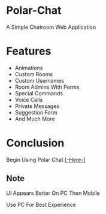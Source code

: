 # Polar-Chat
A Simple Chatroom Web Application

# Features
* Animations
* Custom Rooms
* Custom Usernames
* Room Admins With Perms
* Special Commands
* Voice Calls
* Private Messages
* Suggestion Form
* And Much More

# Conclusion
Begin Using Polar Chat [[-Here-]](https://polar-chatty.polar-69.repl.co/)

## Note
UI Appears Better On PC Then Mobile

Use PC For Best Experience
